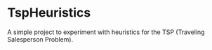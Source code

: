 # TspHeuristics
A simple project to experiment with heuristics for the TSP (Traveling Salesperson Problem).
